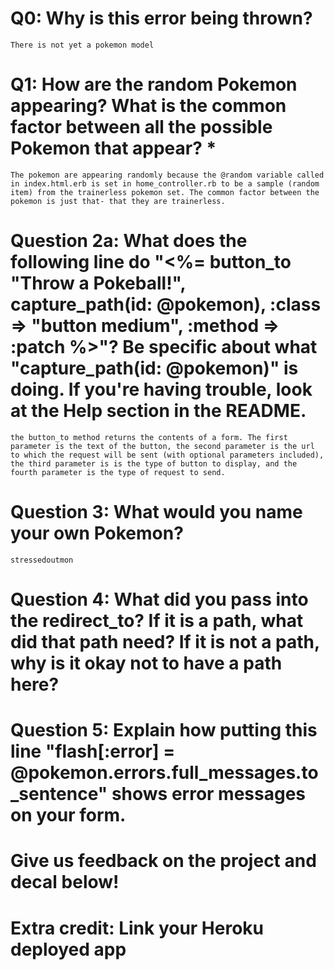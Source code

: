 # Q0: Why is this error being thrown?
    There is not yet a pokemon model

# Q1: How are the random Pokemon appearing? What is the common factor between all the possible Pokemon that appear? *
    The pokemon are appearing randomly because the @random variable called in index.html.erb is set in home_controller.rb to be a sample (random item) from the trainerless pokemon set. The common factor between the pokemon is just that- that they are trainerless.

# Question 2a: What does the following line do "<%= button_to "Throw a Pokeball!", capture_path(id: @pokemon), :class => "button medium", :method => :patch %>"? Be specific about what "capture_path(id: @pokemon)" is doing. If you're having trouble, look at the Help section in the README.
    the button_to method returns the contents of a form. The first parameter is the text of the button, the second parameter is the url to which the request will be sent (with optional parameters included), the third parameter is is the type of button to display, and the fourth parameter is the type of request to send.

# Question 3: What would you name your own Pokemon?
    stressedoutmon

# Question 4: What did you pass into the redirect_to? If it is a path, what did that path need? If it is not a path, why is it okay not to have a path here?

# Question 5: Explain how putting this line "flash[:error] = @pokemon.errors.full_messages.to_sentence" shows error messages on your form.

# Give us feedback on the project and decal below!

# Extra credit: Link your Heroku deployed app
